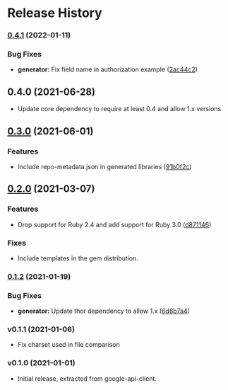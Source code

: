 # Release History

### [0.4.1](https://www.github.com/googleapis/google-api-ruby-client/compare/google-apis-generator/v0.4.0...google-apis-generator/v0.4.1) (2022-01-11)


### Bug Fixes

* **generator:** Fix field name in authorization example ([2ac44c2](https://www.github.com/googleapis/google-api-ruby-client/commit/2ac44c2145d111033cf344c624dad4c1d3188f25))

## 0.4.0 (2021-06-28)

* Update core dependency to require at least 0.4 and allow 1.x versions

## [0.3.0](https://www.github.com/googleapis/google-api-ruby-client/compare/google-apis-generator/v0.2.0...google-apis-generator/v0.3.0) (2021-06-01)


### Features

* Include repo-metadata.json in generated libraries ([91b0f2c](https://www.github.com/googleapis/google-api-ruby-client/commit/91b0f2c17d76fedf8aa3f7c905c424fe8b64a970))

## [0.2.0](https://www.github.com/googleapis/google-api-ruby-client/compare/google-apis-generator/v0.1.2...v0.2.0) (2021-03-07)

### Features

* Drop support for Ruby 2.4 and add support for Ruby 3.0 ([d871146](https://www.github.com/googleapis/google-api-ruby-client/commit/d871146916f3dd19a12820c03068b3861a4bc879))

### Fixes

* Include templates in the gem distribution.

### [0.1.2](https://www.github.com/googleapis/google-api-ruby-client/compare/google-apis-generator/v0.1.1...v0.1.2) (2021-01-19)


### Bug Fixes

* **generator:** Update thor dependency to allow 1.x ([6d8b7a4](https://www.github.com/googleapis/google-api-ruby-client/commit/6d8b7a4a5fb7ad524aa5083beac7a67a248526fa))

### v0.1.1 (2021-01-06)

* Fix charset used in file comparison

### v0.1.0 (2021-01-01)

* Initial release, extracted from google-api-client.
